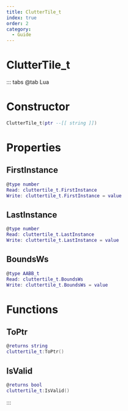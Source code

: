 ```yaml
---
title: ClutterTile_t
index: true
order: 2
category:
  - Guide
---
```


# ClutterTile_t

::: tabs
@tab Lua
# Constructor
```lua
ClutterTile_t(ptr --[[ string ]])
```
# Properties
## FirstInstance 
```lua
@type number
Read: cluttertile_t.FirstInstance
Write: cluttertile_t.FirstInstance = value
```
## LastInstance 
```lua
@type number
Read: cluttertile_t.LastInstance
Write: cluttertile_t.LastInstance = value
```
## BoundsWs 
```lua
@type AABB_t
Read: cluttertile_t.BoundsWs
Write: cluttertile_t.BoundsWs = value
```
# Functions
## ToPtr
```lua
@returns string
cluttertile_t:ToPtr()
```
## IsValid
```lua
@returns bool
cluttertile_t:IsValid()
```

:::